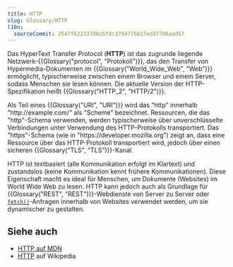 ```yaml
---
title: HTTP
slug: Glossary/HTTP
l10n:
  sourceCommit: 2547f622337d6cbf8c3794776b17ed377d6aad57
---
```


Das HyperText Transfer Protocol (**HTTP**) ist das zugrunde liegende Netzwerk-{{Glossary("protocol", "Protokoll")}}, das den Transfer von Hypermedia-Dokumenten im {{Glossary("World_Wide_Web", "Web")}} ermöglicht, typischerweise zwischen einem Browser und einem Server, sodass Menschen sie lesen können. Die aktuelle Version der HTTP-Spezifikation heißt {{Glossary("HTTP_2", "HTTP/2")}}.

Als Teil eines {{Glossary("URI", "URI")}} wird das "http" innerhalb "http\://example.com/" als "Scheme" bezeichnet. Ressourcen, die das "http"-Schema verwenden, werden typischerweise über unverschlüsselte Verbindungen unter Verwendung des HTTP-Protokolls transportiert. Das "https"-Schema (wie in "https\://developer.mozilla.org") zeigt an, dass eine Ressource über das HTTP-Protokoll transportiert wird, jedoch über einen sicheren {{Glossary("TLS", "TLS")}}-Kanal.

HTTP ist textbasiert (alle Kommunikation erfolgt im Klartext) und zustandslos (keine Kommunikation kennt frühere Kommunikationen). Diese Eigenschaft macht es ideal für Menschen, um Dokumente (Websites) im World Wide Web zu lesen. HTTP kann jedoch auch als Grundlage für {{Glossary("REST", "REST")}}-Webdienste von Server zu Server oder [`fetch()`](/de/docs/Web/API/Window/fetch)-Anfragen innerhalb von Websites verwendet werden, um sie dynamischer zu gestalten.

## Siehe auch

- [HTTP auf MDN](/de/docs/Web/HTTP)
- [HTTP](https://en.wikipedia.org/wiki/Hypertext_Transfer_Protocol) auf Wikipedia
